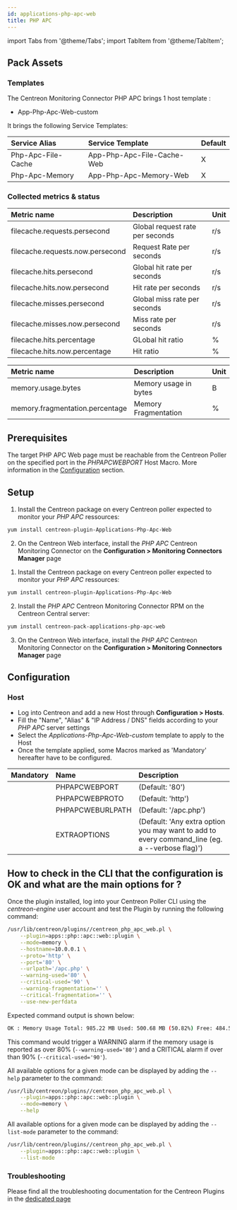 ```yaml
---
id: applications-php-apc-web
title: PHP APC
---
```

import Tabs from '@theme/Tabs';
import TabItem from '@theme/TabItem';


## Pack Assets

### Templates

The Centreon Monitoring Connector PHP APC brings 1 host template :
* App-Php-Apc-Web-custom

It brings the following Service Templates:

| Service Alias      | Service Template           | Default |
|:-------------------|:---------------------------|:--------|
| Php-Apc-File-Cache | App-Php-Apc-File-Cache-Web | X       |
| Php-Apc-Memory     | App-Php-Apc-Memory-Web     | X       |

### Collected metrics & status

<Tabs groupId="sync">
<TabItem value="Php-Apc-File-Cache" label="Php-Apc-File-Cache">

| Metric name                      | Description                     | Unit |
|:---------------------------------|:--------------------------------|:-----|
| filecache.requests.persecond     | Global request rate per seconds | r/s  |
| filecache.requests.now.persecond | Request Rate per seconds        | r/s  |
| filecache.hits.persecond         | Global hit rate per seconds     | r/s  |
| filecache.hits.now.persecond     | Hit rate per seconds            | r/s  |
| filecache.misses.persecond       | Global miss rate per seconds    | r/s  |
| filecache.misses.now.persecond   | Miss rate per seconds           | r/s  |
| filecache.hits.percentage        | GLobal hit ratio                | %    |
| filecache.hits.now.percentage    | Hit ratio                       | %    |

</TabItem>
<TabItem value="Php-Apc-Memory" label="Php-Apc-Memory">

| Metric name                     | Description                   | Unit |
|:--------------------------------|:------------------------------|:-----|
| memory.usage.bytes              | Memory usage in bytes         | B    |
| memory.fragmentation.percentage | Memory Fragmentation          | %    |

</TabItem>
</Tabs>

## Prerequisites

The target PHP APC Web page must be reachable from the Centreon Poller on the 
specified port in the *PHPAPCWEBPORT* Host Macro. More information in the 
[Configuration](#Configuration) section.

## Setup

<Tabs groupId="sync">
<TabItem value="Online License" label="Online License">

1. Install the Centreon package on every Centreon poller expected to monitor your *PHP APC* ressources:

```bash
yum install centreon-plugin-Applications-Php-Apc-Web
```

2. On the Centreon Web interface, install the *PHP APC* Centreon Monitoring Connector on the **Configuration > Monitoring Connectors Manager** page

</TabItem>
<TabItem value="Offline License" label="Offline License">

1. Install the Centreon package on every Centreon poller expected to monitor your *PHP APC* ressources:

```bash
yum install centreon-plugin-Applications-Php-Apc-Web
```

2. Install the *PHP APC* Centreon Monitoring Connector RPM on the Centreon Central server:

```bash
yum install centreon-pack-applications-php-apc-web
```

3. On the Centreon Web interface, install the *PHP APC* Centreon Monitoring Connector on the **Configuration > Monitoring Connectors Manager** page

</TabItem>
</Tabs>

## Configuration

### Host

* Log into Centreon and add a new Host through **Configuration > Hosts**.
* Fill the "Name", "Alias" & "IP Address / DNS" fields according to your *PHP APC* server settings
* Select the *Applications-Php-Apc-Web-custom* template to apply to the Host
* Once the template applied, some Macros marked as 'Mandatory' hereafter have to be configured.

| Mandatory | Name             | Description                                                                                     |
|:----------|:-----------------|:------------------------------------------------------------------------------------------------|
|           | PHPAPCWEBPORT    | (Default: '80')                                                                                 |
|           | PHPAPCWEBPROTO   | (Default: 'http')                                                                               |
|           | PHPAPCWEBURLPATH | (Default: '/apc.php')                                                                           |
|           | EXTRAOPTIONS     | (Default: 'Any extra option you may want to add to every command\_line (eg. a --verbose flag)') |

## How to check in the CLI that the configuration is OK and what are the main options for ? 

Once the plugin installed, log into your Centreon Poller CLI using the 
*centreon-engine* user account and test the Plugin by running the following 
command:

```bash
/usr/lib/centreon/plugins//centreon_php_apc_web.pl \
    --plugin=apps::php::apc::web::plugin \
    --mode=memory \
    --hostname=10.0.0.1 \
    --proto='http' \
    --port='80' \
    --urlpath='/apc.php' \
    --warning-used='80' \
    --critical-used='90' \
    --warning-fragmentation='' \
    --critical-fragmentation='' \
    --use-new-perfdata 
```

Expected command output is shown below:

```bash
OK : Memory Usage Total: 985.22 MB Used: 500.68 MB (50.82%) Free: 484.54 MB (49.18%) Memory Fragmentation: 10% | 'memory.usage.bytes'=525000704B;80;90;0;1033080832 'memory.fragmentation.percentage'=10%;;;0;100 
```

This command would trigger a WARNING alarm if the memory usage is reported as
over 80% (`--warning-used='80'`) and a CRITICAL alarm if over than 90%
(`--critical-used='90'`).

All available options for a given mode can be displayed by adding the 
`--help` parameter to the command:

```bash
/usr/lib/centreon/plugins//centreon_php_apc_web.pl \
    --plugin=apps::php::apc::web::plugin \
    --mode=memory \
    --help
```

All available options for a given mode can be displayed by adding the 
`--list-mode` parameter to the command:

```bash
/usr/lib/centreon/plugins//centreon_php_apc_web.pl \
    --plugin=apps::php::apc::web::plugin \
    --list-mode
```

### Troubleshooting

Please find all the troubleshooting documentation for the Centreon Plugins
in the [dedicated page](../getting-started/how-to-guides/troubleshooting-plugins.md)